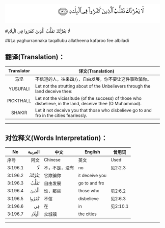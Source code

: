 ![003:196](images/003_196.gif)

#لَا يَغُرَّنَّكَ تَقَلُّبُ الَّذِينَ كَفَرُوا فِي الْبِلَادِ 

##La yaghurrannaka taqallubu allatheena kafaroo fee albiladi 

## 翻译(Translation)：

| Translator | 译文(Translation)                                            |
| :--------: | ------------------------------------------------------------ |
|    马坚    | 不信道的人，往来四方，自由发展，你不要让这件事欺骗你。       |
|  YUSUFALI  | Let not the strutting about of the Unbelievers through the land deceive thee: |
| PICKTHALL  | Let not the vicissitude (of the success) of those who disbelieve, in the land, deceive thee (O Muhammad). |
|   SHAKIR   | Let it not deceive you that those who disbelieve go to and fro in the cities fearlessly. |

---

## 对位释义(Words Interpretation)：

| No   | العربية | 中文    | English | 曾用词 |
| ---- | ------: | ------- | ------- | ------ |
| 序号 |    阿文 | Chinese | 英文    | Used   |
| 3:196.1 | لَا     | 不，不是，没有 | no             | 见2:2.3  |
| 3:196.2 | يَغُرَّنَّكَ  | 它欺骗你       | it deceive you |          |
| 3:196.3 | تَقَلُّبُ   | 自由发展       | go to and fro  |          |
| 3:196.4 | الَّذِينَ  | 谁，那些       | those who      | 见2:6.2  |
| 3:196.5 | كَفَرُوا  | 不信           | disbelieve     | 见2:6.3  |
| 3:196.6 | فِي     | 在             | in             | 见2:10.1 |
| 3:196.7 | الْبِلَادِ | 众城镇         | the cities     |          |

---
